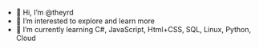 - 👋 Hi, I’m @theyrd
- 👀 I’m interested to explore and learn more
- 🌱 I’m currently learning C#, JavaScript, Html+CSS, SQL, Linux, Python, Cloud

<!---
theyrd/theyrd is a ✨ special ✨ repository because its `README.md` (this file) appears on your GitHub profile.
You can click the Preview link to take a look at your changes.
--->
